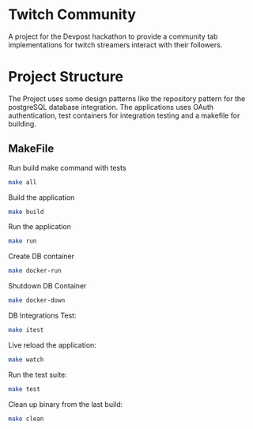 # Twitch Community

A project for the Devpost hackathon to provide a community tab implementations for twitch streamers interact with their followers.

# Project Structure

The Project uses some design patterns like the repository pattern for the postgreSQL database integration. The applications uses OAuth authentication, test containers for integration testing and a makefile for building.



## MakeFile

Run build make command with tests
```bash
make all
```

Build the application
```bash
make build
```

Run the application
```bash
make run
```
Create DB container
```bash
make docker-run
```

Shutdown DB Container
```bash
make docker-down
```

DB Integrations Test:
```bash
make itest
```

Live reload the application:
```bash
make watch
```

Run the test suite:
```bash
make test
```

Clean up binary from the last build:
```bash
make clean
```
